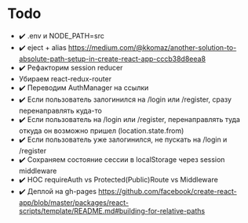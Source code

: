 # Todo

- ✔️ .env и NODE_PATH=src
- ✔️ eject + alias https://medium.com/@kkomaz/another-solution-to-absolute-path-setup-in-create-react-app-cccb38d8eea8
- ✔️ Рефакторим session reducer
- Убираем react-redux-router
- ✔️ Переводим AuthManager на ссылки
- ✔️ Если пользователь залогинился на /login или /register, сразу перенаправлять куда-то
- ✔️ Если пользователь на /login или /register, перенаправлять туда откуда он возможно пришел (location.state.from)
- ✔️ Если пользователь уже залогинился, не пускать на /login и /register
- ✔️ Сохраняем состояние сессии в localStorage через session middleware
- ✔️ HOC requireAuth vs Protected(Public)Route vs Middleware
- ✔️ Деплой на gh-pages https://github.com/facebook/create-react-app/blob/master/packages/react-scripts/template/README.md#building-for-relative-paths
